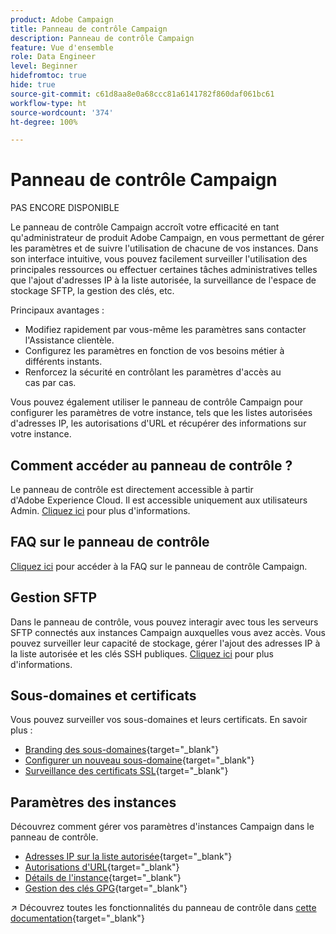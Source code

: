 ```yaml
---
product: Adobe Campaign
title: Panneau de contrôle Campaign
description: Panneau de contrôle Campaign
feature: Vue d'ensemble
role: Data Engineer
level: Beginner
hidefromtoc: true
hide: true
source-git-commit: c61d8aa8e0a68ccc81a6141782f860daf061bc61
workflow-type: ht
source-wordcount: '374'
ht-degree: 100%

---
```


# Panneau de contrôle Campaign

PAS ENCORE DISPONIBLE

Le panneau de contrôle Campaign accroît votre efficacité en tant qu&#39;administrateur de produit Adobe Campaign, en vous permettant de gérer les paramètres et de suivre l&#39;utilisation de chacune de vos instances. Dans son interface intuitive, vous pouvez facilement surveiller l&#39;utilisation des principales ressources ou effectuer certaines tâches administratives telles que l&#39;ajout d&#39;adresses IP à la liste autorisée, la surveillance de l&#39;espace de stockage SFTP, la gestion des clés, etc.

Principaux avantages :

* Modifiez rapidement par vous-même les paramètres sans contacter l&#39;Assistance clientèle.
* Configurez les paramètres en fonction de vos besoins métier à différents instants.
* Renforcez la sécurité en contrôlant les paramètres d&#39;accès au cas par cas.

Vous pouvez également utiliser le panneau de contrôle Campaign pour configurer les paramètres de votre instance, tels que les listes autorisées d&#39;adresses IP, les autorisations d&#39;URL et récupérer des informations sur votre instance.

## Comment accéder au panneau de contrôle ?

Le panneau de contrôle est directement accessible à partir d&#39;Adobe Experience Cloud. Il est accessible uniquement aux utilisateurs Admin. [Cliquez ici](https://experienceleague.adobe.com/docs/control-panel/using/discover-control-panel/accessing-control-panel.html?lang=fr) pour plus d&#39;informations.

## FAQ sur le panneau de contrôle

[Cliquez ici](https://experienceleague.adobe.com/docs/control-panel/using/discover-control-panel/key-features.html?lang=fr) pour accéder à la FAQ sur le panneau de contrôle Campaign.

## Gestion SFTP

Dans le panneau de contrôle, vous pouvez interagir avec tous les serveurs SFTP connectés aux instances Campaign auxquelles vous avez accès. Vous pouvez surveiller leur capacité de stockage, gérer l&#39;ajout des adresses IP à la liste autorisée et les clés SSH publiques. [Cliquez ici](https://experienceleague.adobe.com/docs/control-panel/using/sftp-management/about-sftp-management.html?lang=fr#sftp-management) pour plus d&#39;informations.

## Sous-domaines et certificats

Vous pouvez surveiller vos sous-domaines et leurs certificats. En savoir plus :
* [Branding des sous-domaines](https://experienceleague.adobe.com/docs/control-panel/using/subdomains-and-certificates/subdomains-branding.html?lang=fr){target=&quot;_blank&quot;}
* [Configurer un nouveau sous-domaine](https://experienceleague.adobe.com/docs/control-panel/using/subdomains-and-certificates/setting-up-new-subdomain.html?lang=fr){target=&quot;_blank&quot;}
* [Surveillance des certificats SSL](https://experienceleague.adobe.com/docs/control-panel/using/subdomains-and-certificates/monitoring-ssl-certificates.html?lang=fr){target=&quot;_blank&quot;}

## Paramètres des instances

Découvrez comment gérer vos paramètres d&#39;instances Campaign dans le panneau de contrôle.
* [Adresses IP sur la liste autorisée](https://experienceleague.adobe.com/docs/control-panel/using/instances-settings/ip-allow-listing-instance-access.html?lang=fr){target=&quot;_blank&quot;}
* [Autorisations d&#39;URL](https://experienceleague.adobe.com/docs/control-panel/using/instances-settings/url-permissions.html?lang=fr){target=&quot;_blank&quot;}
* [Détails de l&#39;instance](https://experienceleague.adobe.com/docs/control-panel/using/instances-settings/instance-details.html?lang=fr){target=&quot;_blank&quot;}
* [Gestion des clés GPG](https://experienceleague.adobe.com/docs/control-panel/using/instances-settings/gpg-keys-management.html?lang=fr){target=&quot;_blank&quot;}

↗️ Découvrez toutes les fonctionnalités du panneau de contrôle dans [cette documentation](https://experienceleague.adobe.com/docs/control-panel/using/control-panel-home.html?lang=fr){target=&quot;_blank&quot;}
